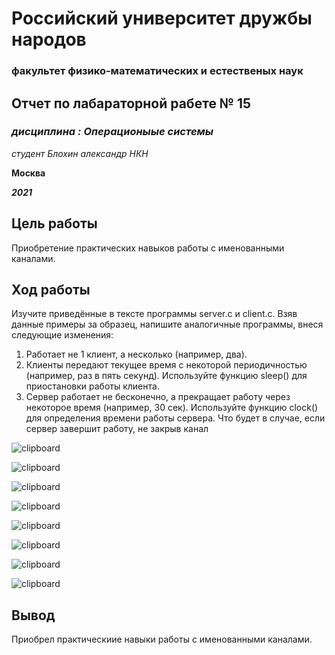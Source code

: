 # Российский университет дружбы народов
### факультет физико-математических и естественых наук






## Отчет по лабараторной рабете № 15
### *дисциплина : Операционыые системы*
*студент Блохин александр НКН*

**Москва**

***2021***

## Цель работы

Приобретение практических навыков работы с именованными каналами.

## **Ход работы**
Изучите приведённые в тексте программы server.c и client.c. Взяв данные
примеры за образец, напишите аналогичные программы, внеся следующие изменения:
1. Работает не 1 клиент, а несколько (например, два).
2. Клиенты передают текущее время с некоторой периодичностью (например, раз
в пять секунд). Используйте функцию sleep() для приостановки работы клиента.
3. Сервер работает не бесконечно, а прекращает работу через некоторое время (например, 30 сек). Используйте функцию clock() для определения времени работы
сервера. Что будет в случае, если сервер завершит работу, не закрыв канал


![clipboard](https://i.imgur.com/mkoofpt.png)

![clipboard](https://i.imgur.com/MFBZkho.png)

![clipboard](https://i.imgur.com/GdVUxp4.png)

![clipboard](https://i.imgur.com/SnkKyGG.png)

![clipboard](https://i.imgur.com/d67V2hk.png)

![clipboard](https://i.imgur.com/YfXsNfF.png)

![clipboard](https://i.imgur.com/ir3LA3x.png)

![clipboard](https://i.imgur.com/IMm7ZJg.png)

## Вывод
Приобрел практическиие навыки работы с именованными каналами.
